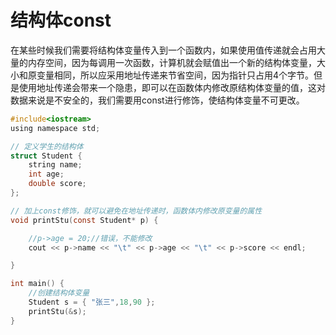 # 结构体const

在某些时候我们需要将结构体变量传入到一个函数内，如果使用值传递就会占用大量的内存空间，因为每调用一次函数，计算机就会赋值出一个新的结构体变量，大小和原变量相同，所以应采用地址传递来节省空间，因为指针只占用4个字节。但是使用地址传递会带来一个隐患，即可以在函数体内修改原结构体变量的值，这对数据来说是不安全的，我们需要用const进行修饰，使结构体变量不可更改。

```c
#include<iostream>
using namespace std;

// 定义学生的结构体
struct Student {
	string name;
	int age;
	double score;
};

// 加上const修饰，就可以避免在地址传递时，函数体内修改原变量的属性
void printStu(const Student* p) {

	//p->age = 20;//错误，不能修改
	cout << p->name << "\t" << p->age << "\t" << p->score << endl;

}

int main() {
	//创建结构体变量
	Student s = { "张三",18,90 };
	printStu(&s);
}
```
